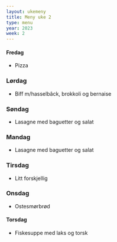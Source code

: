 ```yaml
---
layout: ukemeny
title: Meny uke 2
type: menu
year: 2023
week: 2
---
```


#### Fredag

- Pizza

### Lørdag

- Biff m/hasselbâck, brokkoli og bernaise

### Søndag

- Lasagne med baguetter og salat

### Mandag

- Lasagne med baguetter og salat

### Tirsdag

- Litt forskjellig

### Onsdag

- Ostesmørbrød

#### Torsdag

- Fiskesuppe med laks og torsk
